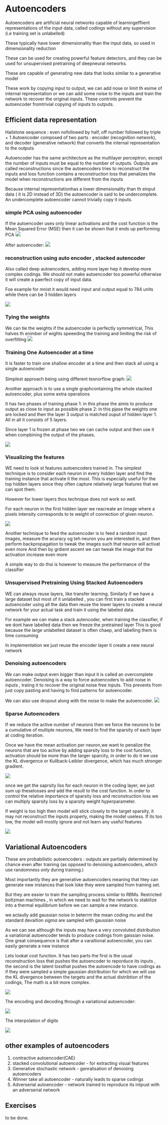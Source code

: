 # Autoencoders

Autoencoders are artificial neural networks capable of learningeffiient representations of the input data, called codings without any supervision (i.e training set is unlabelled) 

These typically have lower dimensionality than the input data, so used in dimensionality reduction

These can be used for creating powerful feature detectors, and they can be used for unsupervised pretraining of deepneural networks.

These are capable of generating new data that looks similar to a generative model

These work by copying input to output, we can add nose or limit th esime of internal representation or we can add some noise to the inputs and train the network to recover the original inputs. These contrints prevent the autoencoder fromtrivial copying of inputs to outputs.

## Efficient data representation

Hailstone sequence : even nofollowed by half, off number followed by triple + 1
Autoencoder composed of two parts : encoder (recognition network), and decoder (generative network) that converts the internal representation to the outputs

Autoencoder has the same architecture as the multilayer perceptron, except the number of inputs must be equal to the number of outputs. Outputs are called reconstructions since the autoencoders tries to reconstruct the inputs and loss function contains a reconstruction loss that penalizes the model when reconstructions are different from the inputs

Because internal representationhas a lower dimensionality than th einput data ( it is 2D instead of 3D) the autoencoder is said to be undercomplete. An undercomplete autoencoder cannot trivially copy it inputs.

### simple PCA using autoencoder

If the autoencoder uses only linear activations and the cost function is the Mean Squared Error (MSE) then it can be shown that it ends up performing PCA
![](input_pca.png)

After autoencoder:
![](pca.png)

### reconstruction using auto encoder , stacked autencoder

Also called deep autoencoders, adding more layer hep it develop more complex codings. We should not make autoencoder too powerful otherwise it will create a paerfect copy of input data.

Foe example for mnist it would need input and output equal to 784 units while there can be 3 hidden layers

![](reconstruction.png)

### Tying the weights

We can tie the weights if the autoencoder is perfectly symmetrical, This halves th enimber of wights speeeding the training and limiting the risk of overfitting
![](tying_weights.png)

### Training One Autoencoder at a time

It is faster to train one shallow encoder at a time and then stack all using a single autoencoder

Simplest approach being using different tesnorflow graph:
![](tf_different_graph.png)

Another approach is to use a single graphcontaining the whole stacked autoencoder, plus some extra operations

It has two phases of training
phase 1: in this phase the aimis to produce output as close to input as possible
phase 2: in this pjase the weights one are locked and then the layer 3 output is matched ouput of hidden layer 1. All in all it consists of 5 layers.

Since layer 1 is frozen at phase two we can cache output and then use it when compbining the output of the phases.

![](tf_single_graph.png)

### Visualizing the features 

WE need to look st features autoencoders trained in. The simplest technique is to consider each neuron in every hidden layer and find the training instance that activate it the most. This is especially useful for the top hidden layers since they often capture relatively large features that we can spot them.

However for lower layers thos technique does not work so well.

For each neuron in the first hidden layer we reacreate an iimage where a pixels intensity corresponds to te weight of connection of given neuron.

![](features.png)

Another technique to feed the autoencoder is to feed a random input images, measure the acuracy og teh neuron you are interested in, and then perform backpropagation to tweak the images such that neuron will activat even more
And then by grdient ascent we can tweak the image that the activation increase even more

A simple way to do thsi is however to measure the performance of the classifier

### Unsupervised Pretraining Using Stacked Autoencoders

WE can always reuse layers, like transfer learning.
Similarly if we have a large dataset but most of it unlabelled , you can first train a stacked autoencoder using all the data then reuse the lower layers to create a neural network for your actual task and train it using the labeled data. 

For example we can make a stack autencoder, when training the classifier, if we dont have labelled data then we freeze the pretrained layer
This is good because the large unlabelled dataset is often chaep, and labelling them is time consuming

In implementation we just reuse the encoder layer ti create a new neural network

### Denoising autoencoders

We can make output even bigger than input it is called an overcomplete autoencoder. Denoising is a way to force autoencoders to add noise in inputs , traiing it to recover the original noise free inputs. This prevents from just copy pasting and having to find patterns for autoencoder.

We can also use dropout along with the noise to make the autoencoder.
![](denoising.png)


### Sparse Autoencoders

If we reduce the active number of neurons then we force the neurons to be a cumulative of multiple neurons, We need to find the sparsity of each layer at coding iteration.

Once we have the mean activation per neuron,we want to penalize the neurons that are too active by adding sparsity loss to the cost function, activation should be more than the targer sparcity, in order to do it we use the KL divergence or Kullback-Leibler divergence, which has much stronger gradient.

![](sparsity_graph.png)

once we get the saprsity liss for each neuron in the coding layer, we just sum up theselosses and add the result to the cost function. In order to control the relative importance of sparsity loss and reconstruction loss we can multiply sparsity loss by a sparsity weight hyperparameter. 

If weight is too high then model will stick closely to the target sparsity, it may not reconstruct the inputs properly, making the model useless. If its too low, the model will mostly ignore and not learn any useful features

![](sparse_output.png)

## Variational Autoencoders

These are probabilistic autoencoders : outputs are partially determined by chance even after training (as opposed to denoising autoencoders, which use randomness only during training.)

Most importantly they are generative autoencoders meaning that htey can generate new instances that look loke they were sampled from training set.

But they are easier to train the sampling process similar to RBMs. Restricted boltzman machines , in which we need to wait for the network to stabilize into a thermal equilibrium before we can sample a new instance.

we actaully add gaussian noise in beterrm
the mean coding _mu_ and the standard devaition _sigma_ are sampled with gaussian noise

As we can see although the inputs may have a very convoluted distribution a variational autoencoder tends to produce codings from gaissian noise. One great consequence is that after a varaitional autoencoder, you can easily generate a new instance

Lets lookat cost function. It has two parts the first is the usual reconstruction loss that pushes the autoencoder to reporduce its inputs , the second is the latent lossthat pushes the autoencode to have codings as if they were sampled a simple gaussian distribution for which we will use the KL divergence between the targets and the actual distribtion of the codings, The math is a bit more complex. 

![](variational_autoencoder.png)

The encoding and decoding through a variational autoencoder:

![](encode_decode.png)

The interpolation of digits

![](interpolation.png)

## other examples of autoencoders

1. contractive autoencoder(CAE)
2. stacked convolutional autoencoder - for extracting visual features
3. Generative stochastic network - genralisation of denoising autoencoders
4. Winner take all autoencoder - naturally leads to sparse codings
5. Adverserial autoencoder -  network trained to reproduce its intpust with an adverserial network

## Exercises 

to be done.




